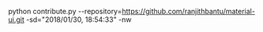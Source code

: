 python contribute.py --repository=https://github.com/ranjithbantu/material-ui.git -sd="2018/01/30, 18:54:33" -nw